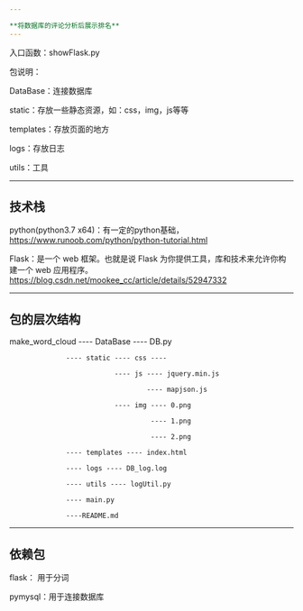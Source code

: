 ```yaml
---

**将数据库的评论分析后展示排名**
---
```

入口函数：showFlask.py

包说明：

DataBase：连接数据库

static：存放一些静态资源，如：css，img，js等等

templates：存放页面的地方

logs：存放日志

utils：工具

---
**技术栈**
---

python(python3.7 x64)：有一定的python基础，https://www.runoob.com/python/python-tutorial.html

Flask：是一个 web 框架。也就是说 Flask 为你提供工具，库和技术来允许你构建一个 web 应用程序。https://blog.csdn.net/mookee_cc/article/details/52947332

---
**包的层次结构**
---

make_word_cloud ---- DataBase ---- DB.py
                  
                  ---- static ---- css ----
                                
                              ---- js ---- jquery.min.js
                              
                                      ---- mapjson.js
                              
                              ---- img ---- 0.png
                              
                                       ---- 1.png
                                       
                                       ---- 2.png
                  
                  ---- templates ---- index.html
                   
                  ---- logs ---- DB_log.log
                            
                  ---- utils ---- logUtil.py
                  
                  ---- main.py
                  
                  ----README.md
       
---
**依赖包**
---

flask： 用于分词

pymysql：用于连接数据库